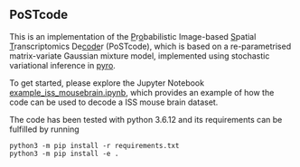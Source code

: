 ## PoSTcode

This is an implementation of the <u>P</u>r<u>o</u>babilistic Image-based <u>S</u>patial <u>T</u>ranscriptomics De<u>code</u>r (PoSTcode), which is based on a re-parametrised matrix-variate Gaussian mixture model,
implemented using stochastic variational inference in [pyro](https://pyro.ai/). 
<!The method implemented here is described in the paper ["PoSTcode: Probabilistic image-based spatial transcriptomics decoder"]().
>

To get started, please explore the Jupyter Notebook
[example_iss_mousebrain.ipynb](notebooks/example_iss_mousebrain.ipynb), which provides an
example of how the code can be used to decode a
ISS mouse brain dataset.

The code has been tested with python 3.6.12 and its requirements can be
fulfilled by running
```
python3 -m pip install -r requirements.txt
python3 -m pip install -e .
```
